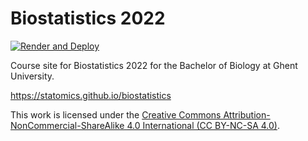 # Biostatistics 2022

<!-- Badge to show GHA rendering status: adapt URL to your own repo! -->

[![Render and Deploy](https://github.com/statOmics/biostatistics/workflows/Render%20and%20Deploy/badge.svg)](https://github.com/statOmics/biostatistics/actions)


Course site for Biostatistics 2022 for the Bachelor of Biology at Ghent University.

https://statomics.github.io/biostatistics

This work is licensed under the
[Creative Commons Attribution-NonCommercial-ShareAlike 4.0 International (CC BY-NC-SA 4.0)](https://creativecommons.org/licenses/by-nc-sa/4.0).
